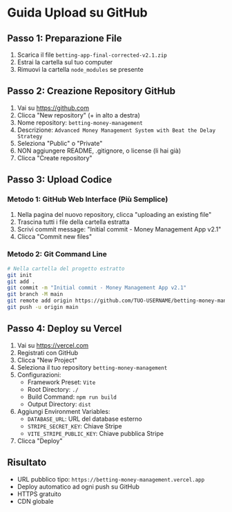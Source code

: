 # Guida Upload su GitHub

## Passo 1: Preparazione File
1. Scarica il file `betting-app-final-corrected-v2.1.zip`
2. Estrai la cartella sul tuo computer
3. Rimuovi la cartella `node_modules` se presente

## Passo 2: Creazione Repository GitHub
1. Vai su https://github.com
2. Clicca "New repository" (+ in alto a destra)
3. Nome repository: `betting-money-management`
4. Descrizione: `Advanced Money Management System with Beat the Delay Strategy`
5. Seleziona "Public" o "Private"
6. NON aggiungere README, .gitignore, o license (li hai già)
7. Clicca "Create repository"

## Passo 3: Upload Codice

### Metodo 1: GitHub Web Interface (Più Semplice)
1. Nella pagina del nuovo repository, clicca "uploading an existing file"
2. Trascina tutti i file della cartella estratta
3. Scrivi commit message: "Initial commit - Money Management App v2.1"
4. Clicca "Commit new files"

### Metodo 2: Git Command Line
```bash
# Nella cartella del progetto estratto
git init
git add .
git commit -m "Initial commit - Money Management App v2.1"
git branch -M main
git remote add origin https://github.com/TUO-USERNAME/betting-money-management.git
git push -u origin main
```

## Passo 4: Deploy su Vercel
1. Vai su https://vercel.com
2. Registrati con GitHub
3. Clicca "New Project"
4. Seleziona il tuo repository `betting-money-management`
5. Configurazioni:
   - Framework Preset: `Vite`
   - Root Directory: `./`
   - Build Command: `npm run build`
   - Output Directory: `dist`
6. Aggiungi Environment Variables:
   - `DATABASE_URL`: URL del database esterno
   - `STRIPE_SECRET_KEY`: Chiave Stripe
   - `VITE_STRIPE_PUBLIC_KEY`: Chiave pubblica Stripe
7. Clicca "Deploy"

## Risultato
- URL pubblico tipo: `https://betting-money-management.vercel.app`
- Deploy automatico ad ogni push su GitHub
- HTTPS gratuito
- CDN globale